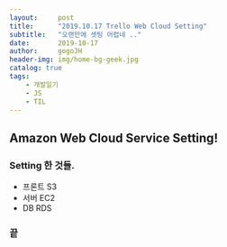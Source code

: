 ```yaml
---
layout:     post
title:      "2019.10.17 Trello Web Cloud Setting"
subtitle:   "오랜만에 셋팅 어렵네 .."
date:       2019-10-17
author:     gogoJH
header-img: img/home-bg-geek.jpg
catalog: true
tags:
    - 개발일기
    - JS
    - TIL
---
```

## Amazon Web Cloud Service Setting!

### Setting 한 것들.
- 프론트 S3
- 서버 EC2
- DB RDS


### 끝
<!--stackedit_data:
eyJoaXN0b3J5IjpbMTQwODYyODM0N119
-->
